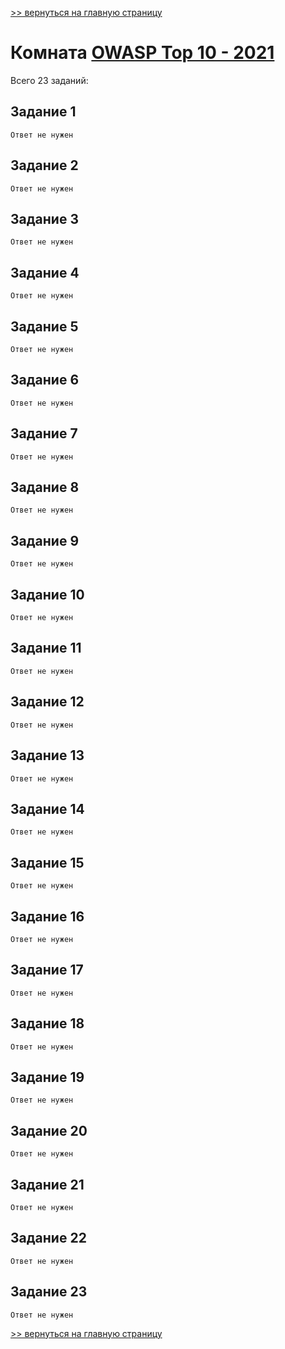 [>> вернуться на главную страницу](https://github.com/BEPb/tryhackme/blob/master/README.md)

# Комната [OWASP Top 10 - 2021](https://tryhackme.com/r/room/owasptop102021) 

Всего 23 заданий:
## Задание 1

```commandline
Ответ не нужен
```

## Задание 2

```commandline
Ответ не нужен
```

## Задание 3

```commandline
Ответ не нужен
```

## Задание 4

```commandline
Ответ не нужен
```

## Задание 5

```commandline
Ответ не нужен
```

## Задание 6

```commandline
Ответ не нужен
```

## Задание 7

```commandline
Ответ не нужен
```

## Задание 8

```commandline
Ответ не нужен
```

## Задание 9

```commandline
Ответ не нужен
```

## Задание 10

```commandline
Ответ не нужен
```
## Задание 11

```commandline
Ответ не нужен
```

## Задание 12

```commandline
Ответ не нужен
```

## Задание 13

```commandline
Ответ не нужен
```

## Задание 14

```commandline
Ответ не нужен
```

## Задание 15

```commandline
Ответ не нужен
```
## Задание 16

```commandline
Ответ не нужен
```

## Задание 17

```commandline
Ответ не нужен
```

## Задание 18

```commandline
Ответ не нужен
```

## Задание 19

```commandline
Ответ не нужен
```

## Задание 20

```commandline
Ответ не нужен
```
## Задание 21

```commandline
Ответ не нужен
```

## Задание 22

```commandline
Ответ не нужен
```

## Задание 23

```commandline
Ответ не нужен
```

[>> вернуться на главную страницу](https://github.com/BEPb/tryhackme/blob/master/README.md)